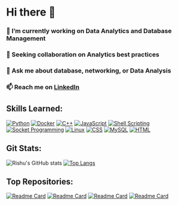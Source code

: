 # Hi there 👋

### 🔭 I’m currently working on Data Analytics and Database Management

### 👯 Seeking collaboration on Analytics best practices

### 💬 Ask me about database, networking, or Data Analysis

### 📫 Reach me on [LinkedIn](https://www.linkedin.com/in/rishu-prasad-60b33a23b)

## Skills Learned:

[![Python](https://visitcount.itsvg.in/api?id=Rishu0204&label=Python&color=4&icon=2&pretty=true)](https://github.com/Rishu0204)
[![Docker](https://visitcount.itsvg.in/api?id=Rishu0204&label=Docker&color=4&icon=2&pretty=true)](https://github.com/Rishu0204)
[![C++](https://visitcount.itsvg.in/api?id=Rishu0204&label=c%2B%2B&color=4&icon=2&pretty=true)](https://github.com/Rishu0204)
[![JavaScript](https://visitcount.itsvg.in/api?id=Rishu0204&label=Javascript&color=4&icon=2&pretty=true)](https://github.com/Rishu0204)
[![Shell Scripting](https://visitcount.itsvg.in/api?id=Rishu0204&label=Shell%20Scripting&color=4&icon=2&pretty=true)](https://github.com/Rishu0204)
[![Socket Programming](https://visitcount.itsvg.in/api?id=Rishu0204&label=Socket%20Programming&color=4&icon=2&pretty=true)](https://github.com/Rishu0204)
[![Linux](https://visitcount.itsvg.in/api?id=Rishu0204&label=Linux&color=4&icon=2&pretty=true)](https://github.com/Rishu0204)
[![CSS](https://visitcount.itsvg.in/api?id=Rishu0204&label=css&color=4&icon=2&pretty=true)](https://github.com/Rishu0204)
[![MySQL](https://visitcount.itsvg.in/api?id=Rishu0204&label=MySql&color=4&icon=2&pretty=true)](https://github.com/Rishu0204)
[![HTML](https://visitcount.itsvg.in/api?id=Rishu0204&label=HTML&color=4&icon=2&pretty=true)](https://github.com/Rishu0204)

## Git Stats:

![Rishu's GitHub stats](https://github-readme-stats.vercel.app/api?username=Rishu0204&show_icons=true&theme=radical) [![Top Langs](https://github-readme-stats.vercel.app/api/top-langs/?username=Rishu0204&layout=pie)](https://github.com/Rishu0204/github-readme-stats)

## Top Repositories:

[![Readme Card](https://github-readme-stats.vercel.app/api/pin/?username=Rishu0204&repo=mysql_using_python)](https://github.com/Rishu0204/mysql_using_python)
[![Readme Card](https://github-readme-stats.vercel.app/api/pin/?username=Rishu0204&repo=socket_programming)](https://github.com/Rishu0204/socket_programming)
[![Readme Card](https://github-readme-stats.vercel.app/api/pin/?username=Rishu0204&repo=Data_Analytics)](https://github.com/Rishu0204/Data_Analytics)
[![Readme Card](https://github-readme-stats.vercel.app/api/pin/?username=Rishu0204&repo=dsa)](https://github.com/Rishu0204/dsa)

